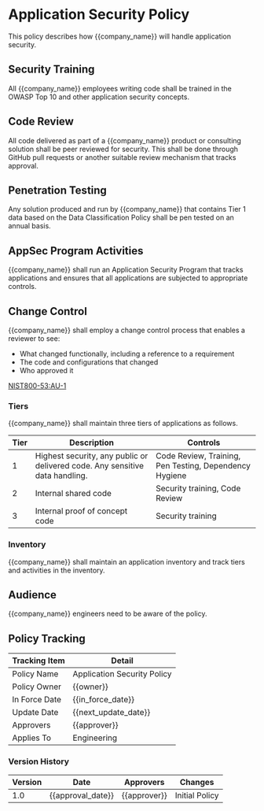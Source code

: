 # Application Security Policy

This policy describes how {{company_name}} will handle application security.

## Security Training

All {{company_name}} employees writing code shall be trained in the OWASP Top 10 and other application security concepts.

## Code Review

All code delivered as part of a {{company_name}} product or consulting solution shall be peer reviewed for security.  This shall be done through GitHub pull requests or another suitable review mechanism that tracks approval.

## Penetration Testing

Any solution produced and run by {{company_name}} that contains Tier 1 data based on the Data Classification Policy shall be pen tested on an  annual basis.

## AppSec Program Activities

{{company_name}} shall run an Application Security Program that tracks applications and ensures that all applications are subjected to appropriate controls.

## Change Control

{{company_name}} shall employ a change control process that enables a reviewer to see:

* What changed functionally, including a reference to a requirement
* The code and configurations that changed
* Who approved it

[NIST800-53:AU-1](https://nvd.nist.gov/800-53/Rev4/control/AU-1)

### Tiers

{{company_name}} shall maintain three tiers of applications as follows.

| Tier | Description | Controls |
|------|-------------|----------|
|  1   | Highest security, any public or delivered code. Any sensitive data handling. | Code Review, Training, Pen Testing, Dependency Hygiene |
|  2   | Internal shared code | Security training, Code Review |
|  3   | Internal proof of concept code | Security training |

### Inventory

{{company_name}} shall maintain an application inventory and track tiers and activities in the inventory.

## Audience

{{company_name}} engineers need to be aware of the policy.

## Policy Tracking

| Tracking Item   | Detail |
|-----------------|--------|
| Policy Name     | Application Security Policy |
| Policy Owner    | {{owner}}  |
| In Force Date   | {{in_force_date}} |
| Update Date     | {{next_update_date}} |
| Approvers       | {{approver}} |
| Applies To      | Engineering |

### Version History

| Version | Date | Approvers | Changes |
|--|--|--|--|
| 1.0 | {{approval_date}} | {{approver}} | Initial Policy |